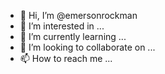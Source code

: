- 👋 Hi, I’m @emersonrockman
- 👀 I’m interested in ...
- 🌱 I’m currently learning ...
- 💞️ I’m looking to collaborate on ...
- 📫 How to reach me ...

<!---
emersonrockman/emersonrockman is a ✨ special ✨ repository because its `README.md` (this file) appears on your GitHub profile.
You can click the Preview link to take a look at your changes.
--->
